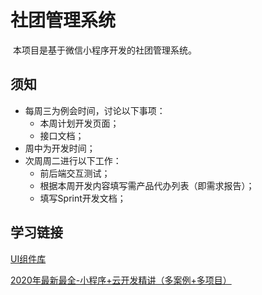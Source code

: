 # 社团管理系统

​	本项目是基于微信小程序开发的社团管理系统。



## 须知

* 每周三为例会时间，讨论以下事项：
  * 本周计划开发页面；	
  * 接口文档；
* 周中为开发时间；
* 次周周二进行以下工作：
  * 前后端交互测试；
  * 根据本周开发内容填写需产品代办列表（即需求报告）；
  * 填写Sprint开发文档；



## 学习链接

[UI组件库](https://github.com/youzan/vant-weapp)

[2020年最新最全-小程序+云开发精讲（多案例+多项目）](https://www.bilibili.com/video/av80632400?from=search&seid=1602926941884028880)


